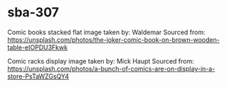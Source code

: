 # sba-307


Comic books stacked flat image taken by: Waldemar
Sourced from: https://unsplash.com/photos/the-joker-comic-book-on-brown-wooden-table-eIOPDU3Fkwk

Comic racks display image taken by: Mick Haupt
Sourced from: https://unsplash.com/photos/a-bunch-of-comics-are-on-display-in-a-store-PsTaWZGsQY4